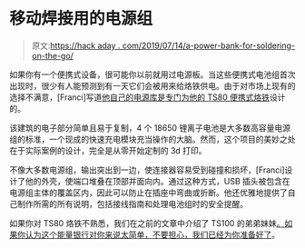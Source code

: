 # 移动焊接用的电源组

> 原文:[https://hack aday . com/2019/07/14/a-power-bank-for-soldering-on-the-go/](https://hackaday.com/2019/07/14/a-power-bank-for-soldering-on-the-go/)

如果你有一个便携式设备，很可能你以前就用过电源板。当这些便携式电池组首次出现时，很少有人能预测到有一天它们会被用来给烙铁供电。由于对市场上现有的选择不满意，[Franci]写道[他自己的电源库是专门为他的 TS80 便携式烙铁](https://www.thingiverse.com/thing:3739196)设计的。

该建筑的电子部分简单且易于复制，4 个 18650 锂离子电池是大多数高容量电源组的标准，一个现成的快速充电模块充当操作的大脑。然而，这个项目的美妙之处在于实际案例的设计，完全是从零开始定制的 3d 打印。

不像大多数电源组，输出突出到一边，使连接器容易受到碰撞和损坏，[Franci]设计了他的外壳，使端口堆叠在顶部并面向内。通过这种方式，USB 插头被包含在电源组主体的覆盖区内，因此可以防止在插座中弯曲或折断。他还优雅地提供了自己制作所需的所有说明，包括接线指南和处理电池组时的安全提醒。

如果你对 TS80 烙铁不熟悉，我们在之前的文章中介绍了 TS100 的弟弟妹妹[。如果你认为这个能量银行对你来说太简单，不要担心，](https://hackaday.com/2018/06/27/a-sneak-peek-at-the-ts100-soldering-irons-younger-sibling/)[我们已经为你准备好了](https://hackaday.com/2019/06/05/overengineering-the-humble-usb-power-bank/)。